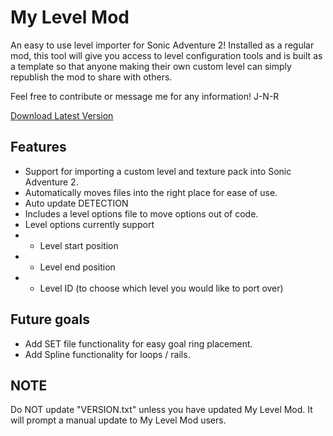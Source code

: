 # My Level Mod
An easy to use level importer for Sonic Adventure 2! Installed as a regular mod, this tool
will give you access to level configuration tools and is built as a template so that anyone
making their own custom level can simply republish the mod to share with others.

Feel free to contribute or message me for any information! J-N-R

[Download Latest Version](https://github.com/X-Hax/SA2BModdingGuide/releases)

## Features
- Support for importing a custom level and texture pack into Sonic Adventure 2.
- Automatically moves files into the right place for ease of use.
- Auto update DETECTION
- Includes a level options file to move options out of code.
- Level options currently support
- * Level start position
- * Level end position
- * Level ID (to choose which level you would like to port over)

## Future goals
- Add SET file functionality for easy goal ring placement.
- Add Spline functionality for loops / rails.

## NOTE
Do NOT update "VERSION.txt" unless you have updated My Level Mod. It will prompt a manual update to My Level Mod users.
